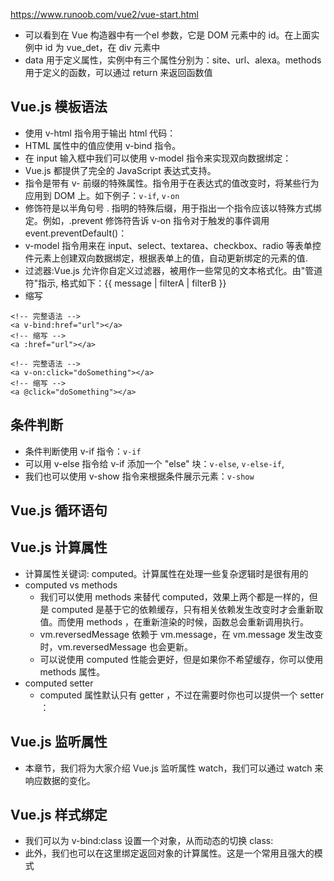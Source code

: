 
https://www.runoob.com/vue2/vue-start.html

* 可以看到在 Vue 构造器中有一个el 参数，它是 DOM 元素中的 id。在上面实例中 id 为 vue_det，在 div 元素中
* data 用于定义属性，实例中有三个属性分别为：site、url、alexa。methods 用于定义的函数，可以通过 return 来返回函数值
  
## Vue.js 模板语法
* 使用 v-html 指令用于输出 html 代码：
* HTML 属性中的值应使用 v-bind 指令。
* 在 input 输入框中我们可以使用 v-model 指令来实现双向数据绑定：
* Vue.js 都提供了完全的 JavaScript 表达式支持。
* 指令是带有 v- 前缀的特殊属性。指令用于在表达式的值改变时，将某些行为应用到 DOM 上。如下例子：`v-if`, `v-on`
* 修饰符是以半角句号 . 指明的特殊后缀，用于指出一个指令应该以特殊方式绑定。例如，.prevent 修饰符告诉 v-on 指令对于触发的事件调用 event.preventDefault()：
* v-model 指令用来在 input、select、textarea、checkbox、radio 等表单控件元素上创建双向数据绑定，根据表单上的值，自动更新绑定的元素的值.
* 过滤器:Vue.js 允许你自定义过滤器，被用作一些常见的文本格式化。由"管道符"指示, 格式如下：{{ message | filterA | filterB }}
* 缩写
```
<!-- 完整语法 -->
<a v-bind:href="url"></a>
<!-- 缩写 -->
<a :href="url"></a>

<!-- 完整语法 -->
<a v-on:click="doSomething"></a>
<!-- 缩写 -->
<a @click="doSomething"></a>
```

## 条件判断
* 条件判断使用 v-if 指令：`v-if`
* 可以用 v-else 指令给 v-if 添加一个 "else" 块：`v-else`, `v-else-if`, 
* 我们也可以使用 v-show 指令来根据条件展示元素：`v-show`

## Vue.js 循环语句
## Vue.js 计算属性
* 计算属性关键词: computed。计算属性在处理一些复杂逻辑时是很有用的
* computed vs methods
  * 我们可以使用 methods 来替代 computed，效果上两个都是一样的，但是 computed 是基于它的依赖缓存，只有相关依赖发生改变时才会重新取值。而使用 methods ，在重新渲染的时候，函数总会重新调用执行。
  * vm.reversedMessage 依赖于 vm.message，在 vm.message 发生改变时，vm.reversedMessage 也会更新。
  * 可以说使用 computed 性能会更好，但是如果你不希望缓存，你可以使用 methods 属性。
* computed setter
  * computed 属性默认只有 getter ，不过在需要时你也可以提供一个 setter ：

## Vue.js 监听属性
* 本章节，我们将为大家介绍 Vue.js 监听属性 watch，我们可以通过 watch 来响应数据的变化。

## Vue.js 样式绑定
* 我们可以为 v-bind:class 设置一个对象，从而动态的切换 class:
* 此外，我们也可以在这里绑定返回对象的计算属性。这是一个常用且强大的模式